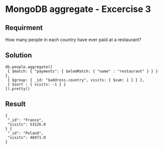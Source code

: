 # MongoDB aggregate - Excercise 3

## Requirment

How many people in each country have ever paid at a restaurant?

## Solution

```agg
db.people.aggregate([
 { $match: { "payments": { $elemMatch: { "name" : "restaurant" } } } },
 { $group: { _id: "$address.country", visits: { $sum: 1 } } },
 { $sort : { visits: -1 } }
]).pretty()

```

## Result

```result
{
 "_id": "France",
 "visits": 53126.0
} {
 "_id": "Poland",
 "visits": 46971.0
}

```
